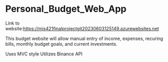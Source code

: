 # Personal_Budget_Web_App
Link to website:https://mis421finalprojectgit20230603125149.azurewebsites.net

 This budget website will allow manual entry of income, expenses, recuring bills, monthly budget goals, and current investments. 

Uses MVC style
Utilizes Binance API
